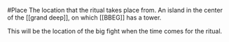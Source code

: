 #Place 
The location that the ritual takes place from. 
An island in the center of the [[grand deep]], on which [[BBEG]] has a tower.

This will be the location of the big fight when the time comes for the ritual.